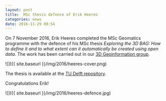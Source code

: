 ```yaml
---
layout: post
title:  MSc thesis defence of Erik Heeres
categories: news
date: 2016-11-29 08:54
---
```


On 7 November 2016, Erik Heeres completed the MSc Geomatics programme with the defence of his MSc thesis <i>Exploring the 3D BAG: How to define it and to what extent can it automatically be created using open data</i>.
The work has been carried out in our [3D Geoinformation group](https://3d.bk.tudelft.nl).

![]({{ site.baseurl }}/img/2016/heeres-cover.png)

The thesis is available at the [TU Delft repository](http://resolver.tudelft.nl/uuid:bb4a1667-1d6f-41ac-b12e-fb70c0013881).

Congratulations Erik!

![]({{ site.baseurl }}/img/2016/heeres-defence.jpg)
